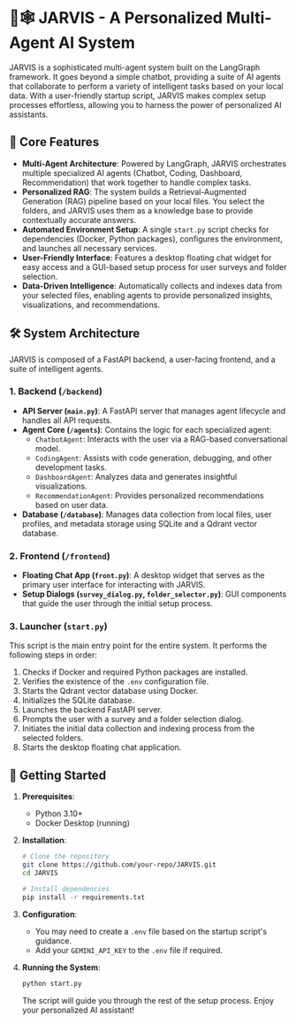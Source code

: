 # 🦜🕸️ JARVIS - A Personalized Multi-Agent AI System

JARVIS is a sophisticated multi-agent system built on the LangGraph framework. It goes beyond a simple chatbot, providing a suite of AI agents that collaborate to perform a variety of intelligent tasks based on your local data. With a user-friendly startup script, JARVIS makes complex setup processes effortless, allowing you to harness the power of personalized AI assistants.

## 🌟 Core Features

- **Multi-Agent Architecture**: Powered by LangGraph, JARVIS orchestrates multiple specialized AI agents (Chatbot, Coding, Dashboard, Recommendation) that work together to handle complex tasks.
- **Personalized RAG**: The system builds a Retrieval-Augmented Generation (RAG) pipeline based on your local files. You select the folders, and JARVIS uses them as a knowledge base to provide contextually accurate answers.
- **Automated Environment Setup**: A single `start.py` script checks for dependencies (Docker, Python packages), configures the environment, and launches all necessary services.
- **User-Friendly Interface**: Features a desktop floating chat widget for easy access and a GUI-based setup process for user surveys and folder selection.
- **Data-Driven Intelligence**: Automatically collects and indexes data from your selected files, enabling agents to provide personalized insights, visualizations, and recommendations.

## 🛠️ System Architecture

JARVIS is composed of a FastAPI backend, a user-facing frontend, and a suite of intelligent agents.

### 1. Backend (`/backend`)
- **API Server (`main.py`)**: A FastAPI server that manages agent lifecycle and handles all API requests.
- **Agent Core (`/agents`)**: Contains the logic for each specialized agent:
    - `ChatbotAgent`: Interacts with the user via a RAG-based conversational model.
    - `CodingAgent`: Assists with code generation, debugging, and other development tasks.
    - `DashboardAgent`: Analyzes data and generates insightful visualizations.
    - `RecommendationAgent`: Provides personalized recommendations based on user data.
- **Database (`/database`)**: Manages data collection from local files, user profiles, and metadata storage using SQLite and a Qdrant vector database.

### 2. Frontend (`/frontend`)
- **Floating Chat App (`front.py`)**: A desktop widget that serves as the primary user interface for interacting with JARVIS.
- **Setup Dialogs (`survey_dialog.py`, `folder_selector.py`)**: GUI components that guide the user through the initial setup process.

### 3. Launcher (`start.py`)
This script is the main entry point for the entire system. It performs the following steps in order:
1.  Checks if Docker and required Python packages are installed.
2.  Verifies the existence of the `.env` configuration file.
3.  Starts the Qdrant vector database using Docker.
4.  Initializes the SQLite database.
5.  Launches the backend FastAPI server.
6.  Prompts the user with a survey and a folder selection dialog.
7.  Initiates the initial data collection and indexing process from the selected folders.
8.  Starts the desktop floating chat application.

## 🚀 Getting Started

1.  **Prerequisites**:
    -   Python 3.10+
    -   Docker Desktop (running)

2.  **Installation**:
    ```bash
    # Clone the repository
    git clone https://github.com/your-repo/JARVIS.git
    cd JARVIS

    # Install dependencies
    pip install -r requirements.txt
    ```

3.  **Configuration**:
    -   You may need to create a `.env` file based on the startup script's guidance.
    -   Add your `GEMINI_API_KEY` to the `.env` file if required.

4.  **Running the System**:
    ```bash
    python start.py
    ```
    The script will guide you through the rest of the setup process. Enjoy your personalized AI assistant!
